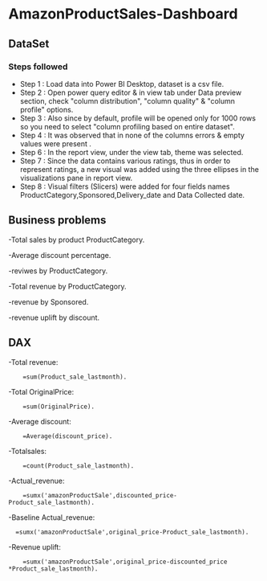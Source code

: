 
# AmazonProductSales-Dashboard

## DataSet






### Steps followed 

- Step 1 : Load data into Power BI Desktop, dataset is a csv file.
- Step 2 : Open power query editor & in view tab under Data preview section, check "column distribution", "column quality" & "column profile" options.
- Step 3 : Also since by default, profile will be opened only for 1000 rows so you need to select "column profiling based on entire dataset".
- Step 4 : It was observed that in none of the columns errors & empty values were present .
- Step 6 : In the report view, under the view tab, theme was selected.
- Step 7 : Since the data contains various ratings, thus in order to represent ratings, a new visual was added using the three ellipses in the visualizations pane in report view. 
- Step 8 : Visual filters (Slicers) were added for four fields names ProductCategory,Sponsored,Delivery_date and Data Collected date.
## Business problems 
-Total sales by product ProductCategory.

-Average discount percentage.

-reviwes by ProductCategory.

-Total revenue by ProductCategory.

-revenue by Sponsored.

-revenue uplift by discount.
## DAX
-Total revenue:

        =sum(Product_sale_lastmonth).

-Total OriginalPrice:

        =sum(OriginalPrice).

-Average discount:

        =Average(discount_price).
-Totalsales:

        =count(Product_sale_lastmonth).
-Actual_revenue:  

        =sumx('amazonProductSale',discounted_price-Product_sale_lastmonth).

-Baseline Actual_revenue:

      =sumx('amazonProductSale',original_price-Product_sale_lastmonth).

-Revenue uplift:

        =sumx('amazonProductSale',original_price-discounted_price *Product_sale_lastmonth).
       

